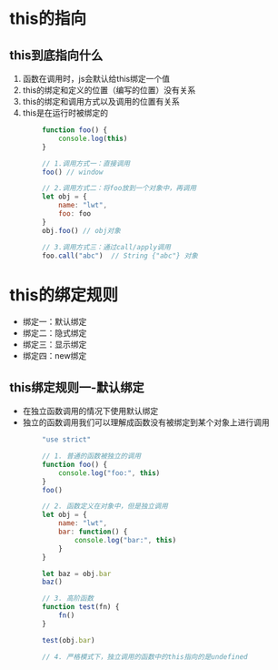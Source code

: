 # this的指向

## this到底指向什么

1. 函数在调用时，js会默认给this绑定一个值
2. this的绑定和定义的位置（编写的位置）没有关系
3. this的绑定和调用方式以及调用的位置有关系
4. this是在运行时被绑定的

```js
        function foo() {
            console.log(this)
        }

        // 1.调用方式一：直接调用
        foo() // window

        // 2.调用方式二：将foo放到一个对象中，再调用
        let obj = {
            name: "lwt",
            foo: foo
        }
        obj.foo() // obj对象

        // 3.调用方式三：通过call/apply调用
        foo.call("abc")  // String {"abc"} 对象
```

# this的绑定规则

- 绑定一：默认绑定
- 绑定二：隐式绑定
- 绑定三：显示绑定
- 绑定四：new绑定



## this绑定规则一-默认绑定

- 在独立函数调用的情况下使用默认绑定
- 独立的函数调用我们可以理解成函数没有被绑定到某个对象上进行调用

```js
        "use strict"

        // 1. 普通的函数被独立的调用
        function foo() {
            console.log("foo:", this)
        }
        foo()

        // 2. 函数定义在对象中，但是独立调用
        let obj = {
            name: "lwt",
            bar: function() {
                console.log("bar:", this)
            }
        }

        let baz = obj.bar
        baz()

        // 3. 高阶函数
        function test(fn) {
            fn()
        }

        test(obj.bar)

        // 4. 严格模式下，独立调用的函数中的this指向的是undefined
```

